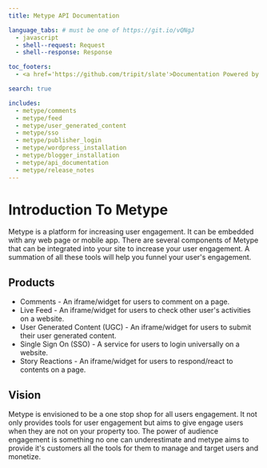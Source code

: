 ```yaml
---
title: Metype API Documentation

language_tabs: # must be one of https://git.io/vQNgJ
  - javascript
  - shell--request: Request
  - shell--response: Response

toc_footers:
  - <a href='https://github.com/tripit/slate'>Documentation Powered by Slate</a>

search: true

includes:
  - metype/comments
  - metype/feed
  - metype/user_generated_content
  - metype/sso
  - metype/publisher_login
  - metype/wordpress_installation
  - metype/blogger_installation
  - metype/api_documentation
  - metype/release_notes
---
```

# Introduction To Metype

Metype is a platform for increasing user engagement. It can be embedded with any web page or mobile app.
There are several components of Metype that can be integrated into your site to increase your user engagement.
A summation of all these tools will help you funnel your user's engagement.

## Products
* Comments - An iframe/widget for users to comment on a page.
* Live Feed - An iframe/widget for users to check other user's activities on a website.
* User Generated Content (UGC) - An iframe/widget for users to submit their user generated content.
* Single Sign On (SSO) - A service for users to login universally on a website.
* Story Reactions - An iframe/widget for users to respond/react to contents on a page.

## Vision

Metype is envisioned to be a one stop shop for all users engagement. It not only provides tools for user engagement but aims to give engage users when they are not on your property too.
The power of audience engagement is something no one can underestimate and metype aims to provide it's customers all the tools for them to manage and target users and monetize.

<script>/*<![CDATA[*/window.zE||(function(e,t,s){var n=window.zE=window.zEmbed=function(){n._.push(arguments)}, a=n.s=e.createElement(t),r=e.getElementsByTagName(t)[0];n.set=function(e){ n.set._.push(e)},n._=[],n.set._=[],a.async=true,a.setAttribute("charset","utf-8"), a.src="https://static.zdassets.com/ekr/asset_composer.js?key="+s, n.t=+new Date,a.type="text/javascript",r.parentNode.insertBefore(a,r)})(document,"script","40490422-289d-4590-8223-65620867c938");/*]]>*/</script>
